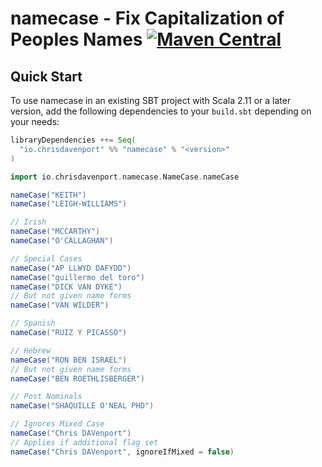 # namecase - Fix Capitalization of Peoples Names [![Maven Central](https://maven-badges.herokuapp.com/maven-central/io.chrisdavenport/namecase_2.13/badge.svg)](https://maven-badges.herokuapp.com/maven-central/io.chrisdavenport/namecase_2.13)
## Quick Start

To use namecase in an existing SBT project with Scala 2.11 or a later version, add the following dependencies to your
`build.sbt` depending on your needs:

```scala
libraryDependencies ++= Seq(
  "io.chrisdavenport" %% "namecase" % "<version>"
)
```

```scala mdoc
import io.chrisdavenport.namecase.NameCase.nameCase

nameCase("KEITH")
nameCase("LEIGH-WILLIAMS")

// Irish
nameCase("MCCARTHY")
nameCase("O'CALLAGHAN")

// Special Cases
nameCase("AP LLWYD DAFYDD")
nameCase("guillermo del toro")
nameCase("DICK VAN DYKE")
// But not given name forms
nameCase("VAN WILDER")

// Spanish
nameCase("RUIZ Y PICASSO")

// Hebrew
nameCase("RON BEN ISRAEL")
// But not given name forms
nameCase("BEN ROETHLISBERGER")

// Post Nominals
nameCase("SHAQUILLE O'NEAL PHD")

// Ignores Mixed Case
nameCase("Chris DAVenport")
// Applies if additional flag set
nameCase("Chris DAVenport", ignoreIfMixed = false)
```

